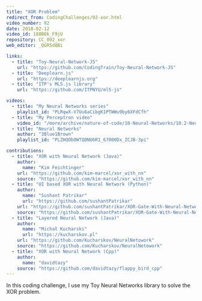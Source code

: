 ```yaml
---
title: "XOR Problem"
redirect_from: CodingChallenges/92-xor.html
video_number: 92
date: 2018-02-12
video_id: 188B6k_F9jU
repository: CC_092_xor
web_editor: _QGR5d0Bi

links:
  - title: "Toy-Neural-Network-JS"
    url: "https://github.com/CodingTrain/Toy-Neural-Network-JS"
  - title: "Deeplearn.js"
    url: "https://deeplearnjs.org"
  - title: "ITP's ML5.js library"
    url: "https://github.com/ITPNYU/ml5-js"

videos:
  - title: "My Neural Networks series"
    playlist_id: "PLRqwX-V7Uu6aCibgK1PTWWu9by6XFdCfh"
  - title: "My Perceptron video"
    video_id: "/more/archive/nature-of-code/10-Neural-Networks/10.2-Neural-Networks-Perceptron-Part-1"
  - title: "Neural Networks"
    author: "3Blue1Brown"
    playlist_id: "PLZHQObOWTQDNU6R1_67000Dx_ZCJB-3pi"

contributions:
  - title: "XOR with Neural Network (Java)"
    author:
      name: "Kim Feichtinger"
    url: "https://github.com/kim-marcel/xor_with_nn"
    source: "https://github.com/kim-marcel/xor_with_nn"
  - title: "UI based XOR with Neural Network (Python)"
    author:
      name: "Sushant Patrikar"
      url: "https://github.com/sushantPatrikar"
    url: "https://github.com/sushantPatrikar/XOR-Gate-With-Neural-Network-Using-Numpy/blob/master/README.md"
    source: "https://github.com/sushantPatrikar/XOR-Gate-With-Neural-Network-Using-Numpy"
  - title: "Layered Neural Network (Java)"
    author:
      name: "Michał Kucharski"
      url: "https://kucharskov.pl"
    url: "https://github.com/Kucharskov/NeuralNetowork"
    source: "https://github.com/Kucharskov/NeuralNetowork"
  - title: "XOR with Neural Network (Cpp)"
    author:
      name: "davidtazy"
    source: "https://github.com/davidtazy/flappy_bird_cpp"
---
```

  

In this coding challenge, I use my Toy Neural Networks library to solve the XOR problem.
